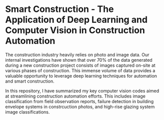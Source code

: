 # Smart Construction - The Application of Deep Learning and Computer Vision in Construction Automation

The construction industry heavily relies on photo and image data. Our internal investigations have shown that over 70% of the data generated during a new construction project consists of images captured on-site at various phases of construction. This immense volume of data provides a valuable opportunity to leverage deep learning techniques for automation and smart construction.

In this repository, I have summarized my key computer vision codes aimed at streamlining construction automation efforts. This includes image classification from field observation reports, failure detection in building envelope systems in constrcuction photos, and high-rise glazing system image classifications.

